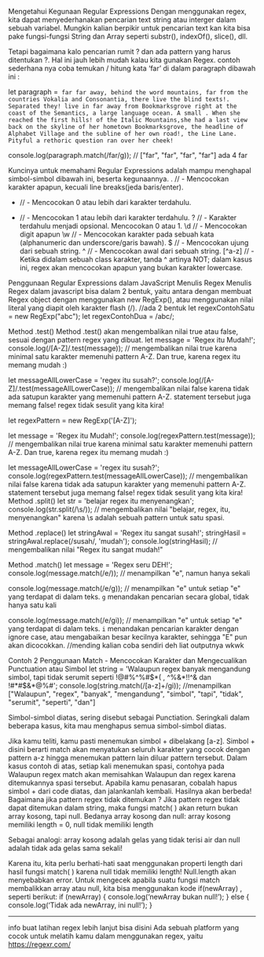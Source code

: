 Mengetahui Kegunaan Regular Expressions
Dengan menggunakan regex, kita dapat menyederhanakan pencarian text string atau interger dalam sebuah variabel. Mungkin kalian berpikir untuk pencarian text kan kita bisa pake fungsi-fungsi String dan Array seperti substr(), indexOf(), slice(), dll.

Tetapi bagaimana kalo pencarian rumit ? dan ada pattern yang harus ditentukan ?. Hal ini jauh lebih mudah kalau kita gunakan Regex. contoh sederhana nya coba temukan / hitung kata ‘far’ di dalam paragraph dibawah ini :

let paragraph =`
far far away, behind the word mountains, far from the countries Vokalia and Consonantia,
there live the blind texts!. Separated they! live in far away from Bookmarksgrove right at the coast of the Semantics,
a large language ocean. A small . When she reached the first hills! of the Italic Mountains,she had a last view back on the skyline of her hometown Bookmarksgrove, the headline of Alphabet Village
and the subline of her own road!, the Line Lane. Pityful a rethoric question ran over her cheek!`

console.log(paragraph.match(/far/g)); // ["far", "far", "far", "far"] ada 4 far

Kuncinya untuk memahami Regular Expressions adalah mampu menghapal simbol-simbol dibawah ini, beserta kegunaannya.
. // - Mencocokan karakter apapun, kecuali line breaks(jeda baris/enter).
* // - Mencocokan 0 atau lebih dari karakter terdahulu.
+ // - Mencocokan 1 atau lebih dari karakter terdahulu.
? // - Karakter terdahulu menjadi opsional. Mencocokan 0 atau 1.
\d // - Mencocokan digit apapun
\w // - Mencocokan karakter pada sebuah kata (alphanumeric dan underscore/garis bawah).
$ // - Mencocokan ujung dari sebuah string.
^ // - Mencocokan awal dari sebuah string.
[^a-z] // - Ketika didalam sebuah class karakter, tanda ^ artinya NOT; dalam kasus ini, regex akan mencocokan apapun yang bukan karakter lowercase.





Penggunaan Regular Expressions dalam JavaScript
Menulis Regex
Menulis Regex dalam javascript bisa dalam 2 bentuk, yaitu antara dengan membuat Regex object dengan menggunakan new RegExp(), atau menggunakan nilai literal yang diapit oleh karakter flash (/).
//ada 2 bentuk
let regexContohSatu = new RegExp("abc");
let regexContohDua = /abc/;

Method .test()
Method .test() akan mengembalikan nilai true atau false, sesuai dengan pattern regex yang dibuat.
let message = 'Regex itu Mudah!';
console.log(/[A-Z]/.test(message));
// mengembalikan nilai true karena minimal satu karakter memenuhi pattern A-Z. Dan true, karena regex itu memang mudah :)

let messageAllLowerCase = 'regex itu susah?';
console.log(/[A-Z]/.test(messageAllLowerCase));
// mengembalikan nilai false karena tidak ada satupun karakter yang memenuhi pattern A-Z. statement tersebut juga memang false! regex tidak sesulit yang kita kira!

let regexPattern = new RegExp('[A-Z]');

let message = 'Regex itu Mudah!';
console.log(regexPattern.test(message));
// mengembalikan nilai true karena minimal satu karakter memenuhi pattern A-Z. Dan true, karena regex itu memang mudah :)

let messageAllLowerCase = 'regex itu susah?';
console.log(regexPattern.test(messageAllLowerCase));
// mengembalikan nilai false karena tidak ada satupun karakter yang memenuhi pattern A-Z. statement tersebut juga memang false! regex tidak sesulit yang kita kira!
Method .split()
let str = 'belajar regex itu menyenangkan';
console.log(str.split(/\s/));
// mengembalikan nilai "belajar, regex, itu, menyenangkan" karena \s adalah sebuah pattern untuk satu spasi.

Method .replace()
let stringAwal = 'Regex itu sangat susah!';
stringHasil = stringAwal.replace(/susah/, 'mudah');
console.log(stringHasil); // mengembalikan nilai "Regex itu sangat mudah!"

Method .match()
let message = 'Regex seru DEH!';
console.log(message.match(/e/));
// menampilkan "e", namun hanya sekali

console.log(message.match(/e/g));
// menampilkan "e" untuk setiap "e" yang terdapat di dalam teks. `g` menandakan pencarian secara global, tidak hanya satu kali

console.log(message.match(/e/gi));
// menampilkan "e" untuk setiap "e" yang terdapat di dalam teks. `i` menandakan pencarian karakter dengan ignore case, atau mengabaikan besar kecilnya karakter, sehingga "E" pun akan dicocokkan.
//mending kalian coba sendiri deh liat outputnya wkwk

Contoh 2 Penggunaan Match - Mencocokan Karakter dan Mengecualikan Punctuation atau Simbol
let string = 'Walaupun regex banyak mengandung simbol, tapi tidak serumit seperti !@#%^%#$*( , ^%&*!!^& dan !#*#$&*@%#';
console.log(string.match(/[a-z]+/gi));
//menampilkan ["Walaupun", "regex", "banyak", "mengandung", "simbol", "tapi", "tidak", "serumit", "seperti", "dan"]

Simbol-simbol diatas, sering disebut sebagai Punctiation. Seringkali dalam beberapa kasus, kita mau menghapus semua simbol-simbol diatas.

Jika kamu teliti, kamu pasti menemukan simbol + dibelakang [a-z]. Simbol + disini berarti match akan menyatukan seluruh karakter yang cocok dengan pattern a-z hingga menemukan pattern lain diluar pattern tersebut. Dalam kasus contoh di atas, setiap kali menemukan spasi, contohya pada Walaupun regex match akan memisahkan Walaupun dan regex karena ditemukannya spasi tersebut. Apabila kamu penasaran, cobalah hapus simbol + dari code diatas, dan jalankanlah kembali. Hasilnya akan berbeda!
Bagaimana jika pattern regex tidak ditemukan ?
Jika pattern regex tidak dapat ditemukan dalam string, maka fungsi match( ) akan return bukan array kosong, tapi null. Bedanya array kosong dan null: array kosong memiliki length = 0, null tidak memiliki length

Sebagai analogi: array kosong adalah gelas yang tidak terisi air dan null adalah tidak ada gelas sama sekali!

Karena itu, kita perlu berhati-hati saat menggunakan properti length dari hasil fungsi match( ) karena null tidak memiliki length! Null.length akan menyebabkan error. Untuk mengecek apabila suatu fungsi match membalikkan array atau null, kita bisa menggunakan kode if(newArray) , seperti berikut:
if (newArray) {
    console.log(‘newArray bukan null!’);
} else {
    console.log(‘Tidak ada newArray, ini null!’);
}


----------------------------------
info buat latihan regex lebih lanjut bisa disini
Ada sebuah platform yang cocok untuk melatih kamu dalam menggunakan regex, yaitu https://regexr.com/